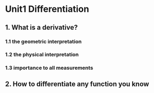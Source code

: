 <!--
 * @Author: East
 * @Date: 2022-04-05 15:08:28
 * @LastEditTime: 2022-04-05 15:17:57
 * @LastEditors: Please set LastEditors
 * @Description: 打开koroFileHeader查看配置 进行设置: https://github.com/OBKoro1/koro1FileHeader/wiki/%E9%85%8D%E7%BD%AE
 * @FilePath: \forGreaterGood\math\singleVariableCalculus\01-Differentiation.md
-->

# Unit1 Differentiation

## 1. What is a derivative?

### 1.1 the geometric interpretation

### 1.2 the physical interpretation

### 1.3 importance to all measurements

## 2. How to differentiate any function you know 
